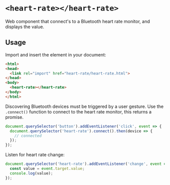 # `<heart-rate></heart-rate>`

Web component that connect's to a Bluetooth heart rate monitor, and displays the value. 

## Usage
Import and insert the element in your document: 
```html
<html>
<head>
  <link rel="import" href="heart-rate/heart-rate.html">
</head>
<body>
  <heart-rate></heart-rate>
</body>
</html>
```

Discovering Bluetooth devices must be triggered by a user gesture. Use the `.connect()` function to connect to the heart rate monitor, this returns a promise. 

```javascript
document.querySelector('button').addEventListener('click', event => {
  document.querySelector('heart-rate').connect().then(device => {
    // connected
  });
});
```

Listen for heart rate change: 

```javascript
document.querySelector('heart-rate').addEventListener('change', event => {
  const value = event.target.value;
  console.log(value);
});
``` 



